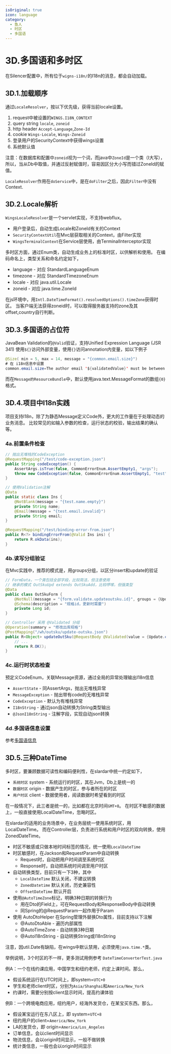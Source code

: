 ```yaml
---
isOriginal: true
icon: language
category:
  - 鱼人
  - 时区
  - 多国语
---
```


# 3D.多国语和多时区

在Silencer配置中，所有位于`wigns-i18n/`的I18n的消息，都会自动加载。

## 3D.1.加载顺序

通过`LocaleResolver`，按以下优先级，获得当前locale设置。

1. request中被设置的`WINGS.I18N_CONTEXT`
2. query string `locale`, `zoneid`
3. http header `Accept-Language`,`Zone-Id`
4. cookie `Wings-Locale`, `Wings-Zoneid`
5. 登录用户的SecurityContext中获得wings设置
6. 系统默认值

注意：在数据库和配置中`zoneid`视为一个词，而java中`ZoneId`是一个类（I大写），
所以，当从Db中取值，并通过反射赋值时，容易因区分大小写而错过ZoneId的赋值。

`LocaleResolver`作用在`doService`中，是在`doFilter`之后，因此`Filter`中没有Context.

## 3D.2.Locale解析

`WingsLocaleResolver`是一个servlet实现，不支持webflux。

* 用户登录后，自动生成Locale和ZoneId有关的Context
* `SecurityContextUtil`在Mvc层获取相关的Context，由Filter实现
* `WingsTerminalContext`在Service层使用，由TerminalInterceptor实现

多时区方面，通过Enum类，自动生成业务上的标准时区，以供解析和使用。
在编码命名上，类型关系和命名约定如下，

* language - 对应 StandardLanguageEnum
* timezone - 对应 StandardTimezoneEnum
* locale - 对应 java.util.Locale
* zoneid - 对应 java.time.ZoneId

在js环境中，用`Intl.DateTimeFormat().resolvedOptions().timeZone`获得时区。
当客户端无法获得zoneid时，可以取得服务器支持的zone及其offset,country自行判断。

## 3D.3.多国语的占位符

JavaBean Validation的`@Valid`验证，支持Unified Expression Language (JSR 341)
使用`${}`访问外部变量，使用`{}`访问annotation内变量，如以下例子

```java
@Size( min = 5, max = 14, message = "{common.email.size}")
# 在 i18n信息中设置
common.email.size=The author email '${validatedValue}' must be between {min} and {max}
```

而在`Message的ResourceBundle`中，默认使用java.text.MessageFormat的数组`{0}`格式。

## 3D.4.项目中I18n实践

项目支持I18n，除了为静态Message定义Code外，更大的工作量在于处理动态的业务消息。
比较常见的如输入参数的检查，运行状态的校验，输出结果的确认等。

### 4a.前置条件检查

```java
// 抛出无堆栈的CodeException
@RequestMapping("/test/code-exception.json")
public String codeException() {
    AssertArgs.isTrue(false, CommonErrorEnum.AssertEmpty1, "args");
    throw new CodeException(false, CommonErrorEnum.AssertEmpty1, "test");
}

// 使用Validation注解
@Data
public static class Ins {
    @NotBlank(message = "{test.name.empty}")
    private String name;
    @Email(message = "{test.email.invalid}")
    private String email;
}

@RequestMapping("/test/binding-error-from.json")
public R<?> bindingErrorFrom(@Valid Ins ins) {
    return R.okData(ins);
}
```

### 4b.读写分组验证

在Mvc实践中，推荐的模式是，用groups分组，以区分insert和update的验证

```java
// FormData，一个类包括全部字段，比较简洁，但注意使用
// 继承的模式 OutSkuUpd extends OutSkuAdd，比较啰嗦，但强类型
@Data
public class OutSkuForm {
    @NotNull(message = "{form.validate.updateoutsku.id}", groups = {Update.class})
    @Schema(description = "规格id，更新时需要")
    private Long id;
}

// Controller 采用 @Validated 分组
@Operation(summary = "修改出库规格")
@PostMapping("/wh/outsku/update-outsku.json")
public R<Object> updateOutSku(@RequestBody @Validated(value = {Update.class}) OutSkuForm ins) {
    // ...
    return R.OK();
}
```

### 4c.运行时状态检查

预定义CodeEnum，关联Message资源，通过全局的异常处理输出I18n信息

* `AssertState` - 同AssertArgs，抛出无堆栈异常
* `MessageException` - 抛出带有code的无堆栈异常
* `CodeException` - 默认为有堆栈异常
* `I18nString` - 通过json自动转换为String类型输出
* `@JsonI18nString` - 注解字段，实现自动json转换

### 4d.多国语信息设置

参考[多国语信息](../0-wings/0i-i18n-message.md)

## 3D.5.三种DateTime

多时区，要兼顾数据可读性和编码便利性，在slardar中统一约定如下，

* `系统时区` system - 系统运行的时区，其在Jvm，Db上是统一的
* `数据时区` origin - 数据产生的时区，参与者所在的时区
* `用户时区` client - 数据使用者，阅读数据时希望看到的时区

在一般情况下，此三者是统一的，比如都在北京时间`GMT+8`。
在时区不敏感的数据上，一般直接使用LocalDateTime，忽略时区。

在slardar的适用的业务场景中，在业务层统一使用系统时区，用LocalDateTime。
而在Controller层，负责进行系统和用户时区的双向转换，使用ZonedDateTime。

* 时区不敏感或只做本地时间标签的情况，统一使用`LocalDateTime`
* 时区敏感时，在Jackson和RequestParam中自动转换
  - Request时，自动把用户时间调至系统时区
  - Response时，自动把系统时间调至用户时区
* 自动转换类型，目前只有一下3种，其中
  - `LocalDateTime` 默认关闭，不建议转换
  - `ZonedDatetime` 默认关闭，历史兼容性
  - `OffsetDateTime` 默认开启
* 使用`@AutoTimeZone`标记，明确3种日期的转换行为
  - 用在Dto的Field上，可在RequestBody和ResponseBody中自动转换
  - 同Spring的@RequestParam一起作用于Param
* 使用 AutoDtoHelper 在Spring管理外替换Dto属性，目前支持以下注解
  - @AutoDtoAble - 遍历内部属性
  - @AutoTimeZone - 自动转换3种日期
  - @AutoI18nString - 自动转换String或I18nString

注意，因util.Date有缺陷，在wings中默认禁用，必须使用`java.time.*`类。

举例说明，3个时区的不一样，更多测试用例参考 `DateTimeConverterTest.java`

例A：一个在线约课应用，中国学生和纽约老师，约定上课时间。那么，

* 假设系统运行在UTC时间上，即system=`UTC+0`
* 学生和老师client时区，分别为`Asia/Shanghai`和`America/New_York`
* 约课时，需要分别按client显示时间，提高约课体验

例B：一个跨境电商应用，纽约用户，经海外发货仓，在某宝买东西。那么，

* 假设某宝运行在东八区上，即 system=`UTC+8`
* 纽约用户的client=`America/New_York`
* LA的发货仓，即 origin=`America/Los_Angeles`
* 订单信息，会以client时间显示
* 物流信息，会以origin时间显示，一般不做转换
* 统计类信息，一般也会以origin时间显示
